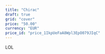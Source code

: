 ```yaml
---
title: "Chirac"
draft: true
grid: "cover"
price: "50.00"
currency: "EUR"
price_id: "price_1IkpUeFaA8Wpl3EpO079JIqC"
---
```


LOL
